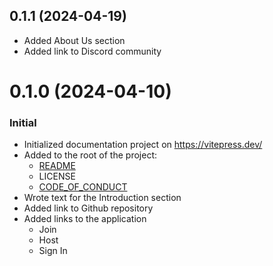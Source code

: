 ## 0.1.1 (2024-04-19)

- Added About Us section
- Added link to Discord community

# 0.1.0 (2024-04-10)

### Initial

- Initialized documentation project on https://vitepress.dev/
- Added to the root of the project: 
    - [README](/README)
    - LICENSE
    - [CODE_OF_CONDUCT](/CODE_OF_CONDUCT)
- Wrote text for the Introduction section
- Added link to Github repository
- Added links to the application
    - Join
    - Host
    - Sign In